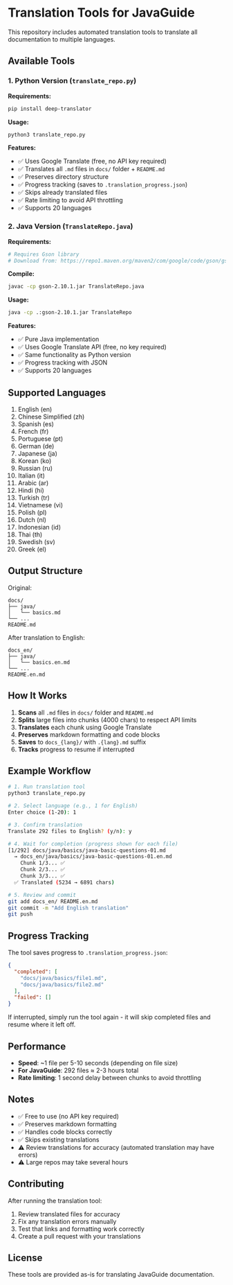 # Translation Tools for JavaGuide

This repository includes automated translation tools to translate all documentation to multiple languages.

## Available Tools

### 1. Python Version (`translate_repo.py`)

**Requirements:**
```bash
pip install deep-translator
```

**Usage:**
```bash
python3 translate_repo.py
```

**Features:**
- ✅ Uses Google Translate (free, no API key required)
- ✅ Translates all `.md` files in `docs/` folder + `README.md`
- ✅ Preserves directory structure
- ✅ Progress tracking (saves to `.translation_progress.json`)
- ✅ Skips already translated files
- ✅ Rate limiting to avoid API throttling
- ✅ Supports 20 languages

### 2. Java Version (`TranslateRepo.java`)

**Requirements:**
```bash
# Requires Gson library
# Download from: https://repo1.maven.org/maven2/com/google/code/gson/gson/2.10.1/gson-2.10.1.jar
```

**Compile:**
```bash
javac -cp gson-2.10.1.jar TranslateRepo.java
```

**Usage:**
```bash
java -cp .:gson-2.10.1.jar TranslateRepo
```

**Features:**
- ✅ Pure Java implementation
- ✅ Uses Google Translate API (free, no key required)
- ✅ Same functionality as Python version
- ✅ Progress tracking with JSON
- ✅ Supports 20 languages

## Supported Languages

1. English (en)
2. Chinese Simplified (zh)
3. Spanish (es)
4. French (fr)
5. Portuguese (pt)
6. German (de)
7. Japanese (ja)
8. Korean (ko)
9. Russian (ru)
10. Italian (it)
11. Arabic (ar)
12. Hindi (hi)
13. Turkish (tr)
14. Vietnamese (vi)
15. Polish (pl)
16. Dutch (nl)
17. Indonesian (id)
18. Thai (th)
19. Swedish (sv)
20. Greek (el)

## Output Structure

Original:
```
docs/
├── java/
│   └── basics.md
└── ...
README.md
```

After translation to English:
```
docs_en/
├── java/
│   └── basics.en.md
└── ...
README.en.md
```

## How It Works

1. **Scans** all `.md` files in `docs/` folder and `README.md`
2. **Splits** large files into chunks (4000 chars) to respect API limits
3. **Translates** each chunk using Google Translate
4. **Preserves** markdown formatting and code blocks
5. **Saves** to `docs_{lang}/` with `.{lang}.md` suffix
6. **Tracks** progress to resume if interrupted

## Example Workflow

```bash
# 1. Run translation tool
python3 translate_repo.py

# 2. Select language (e.g., 1 for English)
Enter choice (1-20): 1

# 3. Confirm translation
Translate 292 files to English? (y/n): y

# 4. Wait for completion (progress shown for each file)
[1/292] docs/java/basics/java-basic-questions-01.md
  → docs_en/java/basics/java-basic-questions-01.en.md
    Chunk 1/3... ✅
    Chunk 2/3... ✅
    Chunk 3/3... ✅
  ✅ Translated (5234 → 6891 chars)

# 5. Review and commit
git add docs_en/ README.en.md
git commit -m "Add English translation"
git push
```

## Progress Tracking

The tool saves progress to `.translation_progress.json`:
```json
{
  "completed": [
    "docs/java/basics/file1.md",
    "docs/java/basics/file2.md"
  ],
  "failed": []
}
```

If interrupted, simply run the tool again - it will skip completed files and resume where it left off.

## Performance

- **Speed**: ~1 file per 5-10 seconds (depending on file size)
- **For JavaGuide**: 292 files ≈ 2-3 hours total
- **Rate limiting**: 1 second delay between chunks to avoid throttling

## Notes

- ✅ Free to use (no API key required)
- ✅ Preserves markdown formatting
- ✅ Handles code blocks correctly
- ✅ Skips existing translations
- ⚠️ Review translations for accuracy (automated translation may have errors)
- ⚠️ Large repos may take several hours

## Contributing

After running the translation tool:

1. Review translated files for accuracy
2. Fix any translation errors manually
3. Test that links and formatting work correctly
4. Create a pull request with your translations

## License

These tools are provided as-is for translating JavaGuide documentation.
